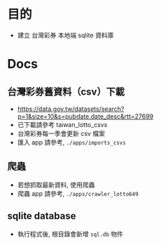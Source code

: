 # 目的
- 建立 台灣彩券 本地端 sqlite 資料庫

# Docs
## 台灣彩券舊資料（csv）下載
- https://data.gov.tw/datasets/search?p=1&size=10&s=pubdate.date_desc&rtt=27699
- 已下載請參考 taiwan_lotto_csvs
- 台灣彩券每一季會更新 csv 檔案
- 匯入 app 請參考, `./apps/imports_csvs`

## 爬蟲
- 若想抓取最新資料, 使用爬蟲
- 爬蟲 app 請參考, `./apps/crawler_lotto649`

## sqlite database
- 執行程式後, 根目錄會新增 `sql.db` 物件